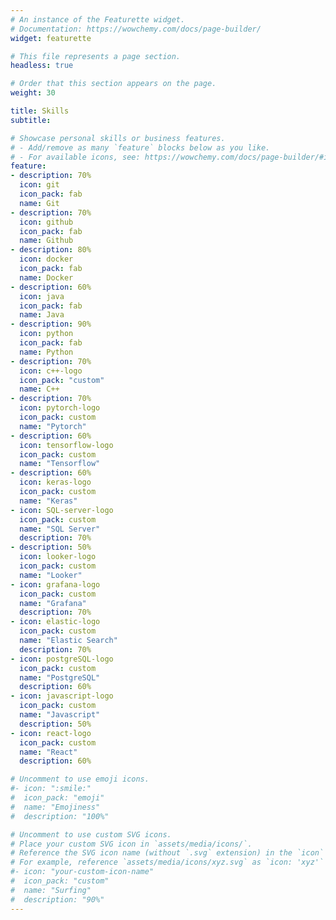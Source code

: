 ```yaml
---
# An instance of the Featurette widget.
# Documentation: https://wowchemy.com/docs/page-builder/
widget: featurette

# This file represents a page section.
headless: true

# Order that this section appears on the page.
weight: 30

title: Skills
subtitle:

# Showcase personal skills or business features.
# - Add/remove as many `feature` blocks below as you like.
# - For available icons, see: https://wowchemy.com/docs/page-builder/#icons
feature:
- description: 70%
  icon: git
  icon_pack: fab
  name: Git
- description: 70%
  icon: github
  icon_pack: fab
  name: Github
- description: 80%
  icon: docker
  icon_pack: fab
  name: Docker
- description: 60%
  icon: java
  icon_pack: fab
  name: Java
- description: 90%
  icon: python
  icon_pack: fab
  name: Python
- description: 70%
  icon: c++-logo
  icon_pack: "custom"
  name: C++
- description: 70%
  icon: pytorch-logo
  icon_pack: custom
  name: "Pytorch"
- description: 60%
  icon: tensorflow-logo
  icon_pack: custom
  name: "Tensorflow"
- description: 60%
  icon: keras-logo
  icon_pack: custom
  name: "Keras"
- icon: SQL-server-logo
  icon_pack: custom
  name: "SQL Server"
  description: 70%
- description: 50%
  icon: looker-logo
  icon_pack: custom
  name: "Looker"
- icon: grafana-logo
  icon_pack: custom
  name: "Grafana"
  description: 70%
- icon: elastic-logo
  icon_pack: custom
  name: "Elastic Search"
  description: 70%
- icon: postgreSQL-logo
  icon_pack: custom
  name: "PostgreSQL"
  description: 60%
- icon: javascript-logo
  icon_pack: custom
  name: "Javascript"
  description: 50%
- icon: react-logo
  icon_pack: custom
  name: "React"
  description: 60%

# Uncomment to use emoji icons.
#- icon: ":smile:"
#  icon_pack: "emoji"
#  name: "Emojiness"
#  description: "100%"

# Uncomment to use custom SVG icons.
# Place your custom SVG icon in `assets/media/icons/`.
# Reference the SVG icon name (without `.svg` extension) in the `icon` field.
# For example, reference `assets/media/icons/xyz.svg` as `icon: 'xyz'`
#- icon: "your-custom-icon-name"
#  icon_pack: "custom"
#  name: "Surfing"
#  description: "90%"
---
```

